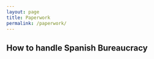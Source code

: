 ```yaml
---
layout: page
title: Paperwork
permalink: /paperwork/
---
```


## How to handle Spanish Bureaucracy


<div class="home">
